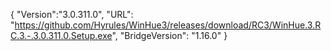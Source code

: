 {
  "Version":"3.0.311.0",
  "URL": "https://github.com/Hyrules/WinHue3/releases/download/RC3/WinHue.3.RC.3.-.3.0.311.0.Setup.exe",
  "BridgeVersion": "1.16.0"
}           
